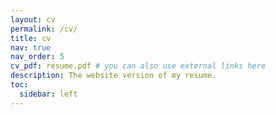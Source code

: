 ```yaml
---
layout: cv
permalink: /cv/
title: cv
nav: true
nav_order: 5
cv_pdf: resume.pdf # you can also use external links here
description: The website version of my resume.
toc:
  sidebar: left
---
```

